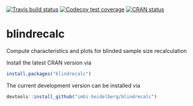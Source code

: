 [![Travis build status](https://travis-ci.com/imbi-heidelberg/blindrecalc.svg?branch=master)](https://travis-ci.com/imbi-heidelberg/blindrecalc)
[![Codecov test coverage](https://codecov.io/gh/imbi-heidelberg/blindrecalc/branch/master/graph/badge.svg)](https://codecov.io/gh/imbi-heidelberg/blindrecalc?branch=master)
[![CRAN status](https://www.r-pkg.org/badges/version/blindrecalc)](https://cran.r-project.org/package=blindrecalc)

# blindrecalc
Compute characteristics and plots for blinded sample size recalculation

Install the latest CRAN version via

```r
install.packages("blindrecalc")
```

The current development version can be installed via

```r
devtools::install_github("imbi-heidelberg/blindrecalc")
```